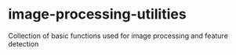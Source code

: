 # image-processing-utilities
Collection of basic functions used for image processing and feature detection
